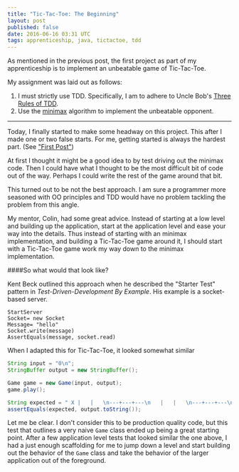 ```yaml
---
title: "Tic-Tac-Toe: The Beginning"
layout: post
published: false
date: 2016-06-16 03:31 UTC
tags: apprenticeship, java, tictactoe, tdd
---
```


As mentioned in the previous post, the first project as part of my apprenticeship is to implement an unbeatable game of Tic-Tac-Toe.

My assignment was laid out as follows:

1. I must strictly use TDD. Specifically, I am to adhere to Uncle Bob's [Three Rules of TDD](http://butunclebob.com/ArticleS.UncleBob.TheThreeRulesOfTdd).
2. Use the [minimax](https://en.wikipedia.org/wiki/Minimax) algorithm to implement the unbeatable opponent.


---

Today, I finally started to make some headway on this project. This after I made one or two false starts. For me, getting started is always the hardest part. (See ["First Post"](https://blog.damonkelley.me/2016/06/13/first-post/))


At first I thought it might be a good idea to by test driving out the minimax code. Then I could have what I thought to be the most difficult bit of code out of the way. Perhaps I could write the rest of the game around that bit.

This turned out to be not the best approach. I am sure a programmer more seasoned with OO principles and TDD would have no problem tackling the problem from this angle.

My mentor, Colin, had some great advice. Instead of starting at a low level and building up the application, start at the application level and ease your way into the details. Thus instead of starting with an minimax implementation, and building a Tic-Tac-Toe game around it, I should start with a Tic-Tac-Toe game work my way down to the minimax implementation.

####So what would that look like?

Kent Beck outlined this approach when he described the "Starter Test" pattern in _Test-Driven-Development By Example_. His example is a socket-based server.

```console
StartServer
Socket= new Socket
Message= "hello"
Socket.write(message)
AssertEquals(message, socket.read)
```

When I adapted this for Tic-Tac-Toe, it looked somewhat similar

```java
String input = "0\n";
StringBuffer output = new StringBuffer();

Game game = new Game(input, output);
game.play();

String expected = " X |   |   \n---+---+---\n   |   |   \n---+---+---\n   |   |   \n";
assertEquals(expected, output.toString());
```

Let me be clear. I don't consider this to be production quality code, but this test that outlines a very naive `Game` class ended up being a great starting point. After a few application level tests that looked similar the one above, I had a just enough scaffolding for me to jump down a level and start building out the behavior of the `Game` class and take the behavior of the larger application out of the foreground.

